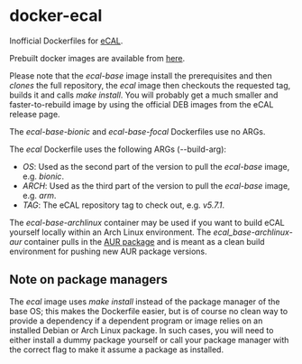 # docker-ecal
Inofficial Dockerfiles for [eCAL](https://github.com/continental/ecal).

Prebuilt docker images are available from [here](https://hub.docker.com/u/blutkoete).

Please note that the _ecal-base_ image install the prerequisites and then *clones* the full repository, the _ecal_ image then checkouts the requested tag, builds it and calls *make install*. You will probably get a much smaller and faster-to-rebuild image by using the official DEB images from the eCAL release page.

The _ecal-base-bionic_ and _ecal-base-focal_ Dockerfiles use no ARGs.

The _ecal_ Dockerfile uses the following ARGs (--build-arg):

- *OS*: Used as the second part of the version to pull the _ecal-base_ image, e.g. _bionic_.
- *ARCH*: Used as the third part of the version to pull the _ecal-base_ image, e.g. _arm_.
- *TAG*: The eCAL repository tag to check out, e.g. _v5.7.1_.

The _ecal-base-archlinux_ container may be used if you want to build eCAL yourself locally within an Arch Linux environment. The _ecal_base-archlinux-aur_ container pulls in the [AUR package](https://aur.archlinux.org/packages/ecal/) and is meant as a clean build environment for pushing new AUR package versions.

## Note on package managers
The _ecal_ image uses *make install* instead of the package manager of the base OS; this makes the Dockerfile easier, but is of course no clean way to provide a dependency if a dependent program or image relies on an installed Debian or Arch Linux package. In such cases, you will need to either install a dummy package yourself or call your package manager with the correct flag to make it assume a package as installed.

